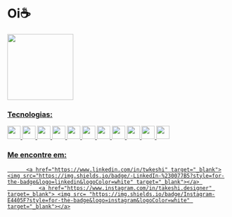 <html>

<div>          
          <h1>Oi☕</h1>
          </div>
      



<img height="150em"  align="center" src="https://github-readme-stats.vercel.app/api/top-langs/?username=Tak3sh1&layout=compact&langs_count=7&theme=react" />



  <a href="https://github.com/Tak3sh1">

 
  




          
          
<h3>Tecnologias: </h3>
          


        
<img src="https://cdn.jsdelivr.net/gh/devicons/devicon/icons/photoshop/photoshop-line.svg" width="30" height="30"/>
<img src="https://cdn.jsdelivr.net/gh/devicons/devicon/icons/csharp/csharp-original.svg" width="30" height="30" />
<img src="https://cdn.jsdelivr.net/gh/devicons/devicon/icons/html5/html5-original.svg" width="30" height="30"/> 
<img src="https://cdn.jsdelivr.net/gh/devicons/devicon/icons/javascript/javascript-original.svg" width="30" height="30"/>
<img src="https://cdn.jsdelivr.net/gh/devicons/devicon/icons/php/php-original.svg" width="30" height="30"/>
<img src="https://cdn.jsdelivr.net/gh/devicons/devicon/icons/css3/css3-original.svg" width="30" height="30"/>
<img src="https://cdn.jsdelivr.net/gh/devicons/devicon/icons/figma/figma-original.svg" width="30" height="30"/>
<img src="https://cdn.jsdelivr.net/gh/devicons/devicon/icons/bootstrap/bootstrap-original.svg" width="30" height="30"/>
<img src="https://cdn.jsdelivr.net/gh/devicons/devicon/icons/gimp/gimp-original.svg" width="30" height="30"/>
<img src="https://cdn.jsdelivr.net/gh/devicons/devicon/icons/canva/canva-original.svg" width="30" height="30"/>
<img src="https://cdn.jsdelivr.net/gh/devicons/devicon/icons/mysql/mysql-plain-wordmark.svg" width="30" height="30"/>
</div>
          
<h3> Me encontre em: </h3>

          <a href="https://www.linkedin.com/in/twkeshi" target="_blank"><img src="https://img.shields.io/badge/-LinkedIn-%230077B5?style=for-the-badge&logo=linkedin&logoColor=white" target="_blank"></a> 
              <a href="https://www.instagram.com/in/takeshi.designer" target=_blank"> <img src= "https://img.shields.io/badge/Instagram-E4405F?style=for-the-badge&logo=instagram&logoColor=white" target="_blank"></a>
</div>
</html>
          

